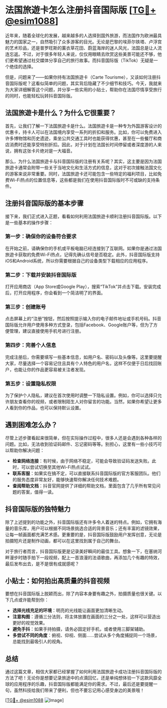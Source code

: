# 法国旅遊卡怎么注册抖音国际版 [[TG💪+ @esim1088](https://t.me/s/esim1088)]

近年来，随着全球化的发展，越来越多的人选择到国外旅游，而法国作为欧洲最具魅力的国家之一，自然吸引了众多游客的目光。无论是巴黎的埃菲尔铁塔、卢浮宫的艺术珍品，还是普罗旺斯的薰衣草花田、蔚蓝海岸的迷人风光，法国总是让人流连忘返。不过，对于很多年轻人来说，仅仅用眼睛去欣赏这些美景可能还不够，他们更希望通过社交媒体分享自己的旅行故事。而抖音国际版（TikTok）无疑是一个绝佳的选择。

但是，问题来了——如果你持有法国旅遊卡（Carte Tourisme），又该如何注册抖音国际版呢？这看似简单的问题，其实背后隐藏了不少细节和技巧。今天，我就来为大家详细解答这个问题，并分享一些实用的小贴士，帮助你在法国尽情享受旅行的同时，也能轻松玩转抖音国际版。

## 法国旅遊卡是什么？为什么它很重要？

首先，让我们了解一下法国旅遊卡是什么。法国旅遊卡是一种专为外国游客设计的优惠卡，持卡人可以在法国境内享受一系列的折扣和服务。比如，你可以免费进入许多博物馆和历史遗迹，乘坐公共交通工具时也能获得优惠，甚至在一些餐厅和商店消费时还能享受特别折扣。因此，对于计划在法国长时间停留或者深度游的人来说，拥有这张卡片绝对是一大福音。

那么，为什么法国旅遊卡与抖音国际版的注册有关系呢？其实，这主要是因为法国旅遊卡通常会附带一些关于当地文化和生活方式的信息，这对于初次接触法国文化的游客来说非常重要。同时，法国旅遊卡还可能包含一些特定的福利项目，比如免费Wi-Fi热点的位置信息等，这些都是我们在使用抖音国际版时不可或缺的支持条件。

## 注册抖音国际版的基本步骤

接下来，我们正式进入正题，看看如何利用法国旅遊卡顺利注册抖音国际版。以下是一些基本的操作步骤：

### 第一步：确保你的设备符合要求
在开始之前，请确保你的手机或平板电脑已经连接到了互联网。如果你是通过法国旅遊卡获取的免费Wi-Fi热点，记得先确认信号是否稳定。此外，抖音国际版支持iOS和Android系统，所以你需要根据自己的设备类型下载相应的应用程序。

### 第二步：下载并安装抖音国际版
打开应用商店（App Store或Google Play），搜索“TikTok”并点击下载。安装完成后，打开应用程序，你会看到一个简洁明了的界面。

### 第三步：创建账号
点击屏幕上的“注册”按钮，然后按照提示输入你的电子邮件地址或手机号码。抖音国际版允许用户使用多种方式登录，包括Facebook、Google账户等，但为了方便管理，建议直接使用手机号进行注册。

### 第四步：完善个人信息
完成注册后，你需要填写一些基本信息，如用户名、密码以及头像等。这里要提醒大家，尽量选择一个容易记住且具有个人特色的用户名，这样不仅便于日后找回账户，也能让你的作品更容易被关注者发现。

### 第五步：设置隐私权限
为了保护个人隐私，建议在首次使用时调整一下隐私设置。例如，你可以选择只允许朋友查看你的视频，或者限制陌生人对你留言的功能。当然，如果你希望让更多人看到你的作品，也可以保持默认设置。

## 遇到困难怎么办？

尽管上述步骤看起来很简单，但在实际操作过程中，很多人还是会遇到各种各样的问题。比如，无法收到验证码邮件、忘记密码等等。别担心，这里有一些小技巧可以帮助你解决问题：

- **检查网络连接**：有时候，由于网络不稳定，可能会导致验证码发送失败。此时，可以尝试切换至其他Wi-Fi热点试试。
- **联系客服**：如果实在搞不定，可以直接联系抖音国际版的官方客服团队。他们的服务态度非常友好，能够快速帮你解决任何技术难题。
- **查阅帮助文档**：抖音官网提供了详细的帮助文档，里面包含了几乎所有常见问题的答案，值得一读。

## 抖音国际版的独特魅力

除了上述提到的功能之外，抖音国际版还有许多令人着迷的特点。例如，它拥有海量的音乐库，用户可以根据不同场景挑选合适的背景音乐；还有丰富的滤镜效果，让每一帧画面都充满艺术感。更重要的是，抖音国际版鼓励用户发挥创意，无论是拍摄短片还是制作动画，都可以在这里找到属于自己的舞台。

对于旅行者而言，抖音国际版更是记录美好瞬间的最佳工具。想象一下，在塞纳河畔漫步时随手拍下一段视频，配上一首浪漫的法语歌曲，再添加几个有趣的特效，最后发布出去，是不是很有成就感呢？

## 小贴士：如何拍出高质量的抖音视频

要想在抖音国际版上脱颖而出，除了内容本身要有趣之外，拍摄质量也很关键。以下几点或许能帮到你：

- **选择光线充足的环境**：明亮的光线能让画面更加清晰生动。
- **注意构图**：遵循三分法则，将主体放置在画面的三分之一处，这样可以营造出更好的视觉效果。
- **避免手抖**：如果手持拍摄，请务必固定好手机，或者使用三脚架辅助。
- **多尝试不同的角度**：俯视、仰视、侧面……尝试从多个角度捕捉同一个场景，总能找到最吸引人的视角。

## 总结

通过这篇文章，相信大家都已经掌握了如何利用法国旅遊卡成功注册抖音国际版的方法了吧！无论你是想要记录旅途中的点滴回忆，还是单纯想体验一下这款风靡全球的应用程序的乐趣，抖音国际版都能满足你的需求。不过，最后还是要提醒一句，虽然科技给我们带来了便利，但也不要忘记用心感受身边的美景哦！

[[TG💪+ @esim1088](https://t.me/s/esim1088) ![Image](https://i.postimg.cc/4NQfJmqS/Snipaste-2025-05-13-00-14-12.png)]